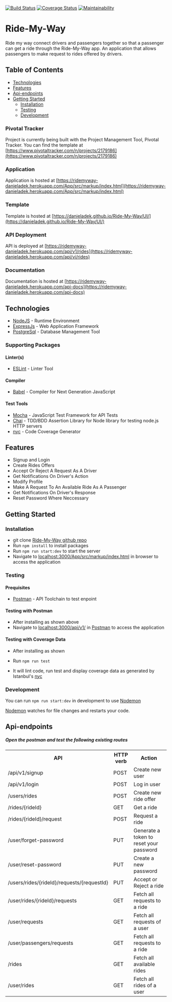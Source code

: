 [![Build Status](https://travis-ci.org/DanielAdek/Ride-My-Way.svg?branch=develop)](https://travis-ci.org/DanielAdek/Ride-My-Way) [![Coverage Status](https://coveralls.io/repos/github/DanielAdek/Ride-My-Way/badge.svg?branch=develop)](https://coveralls.io/github/DanielAdek/Ride-My-Way?branch=develop) [![Maintainability](https://api.codeclimate.com/v1/badges/e6ab6169896f168279d2/maintainability)](https://codeclimate.com/github/DanielAdek/Ride-My-Way/maintainability)
# Ride-My-Way
Ride my way connect drivers and passengers together so that a passenger can get a ride through the Ride-My-Way app.
An application that allows passengers to make request to rides offered by drivers.

## Table of Contents

 * [Technologies](#technologies)
 * [Features](#features)
 * [Api-endpoints](#api-endpoints)
 * [Getting Started](#getting-started)
    * [Installation](#installation)
    * [Testing](#testing)
    * [Development](#development)
    
    

### Pivotal Tracker
Project is currently being built with the Project Management Tool, Pivotal Tracker.
You can find the template at [https://www.pivotaltracker.com/n/projects/2179186](https://www.pivotaltracker.com/n/projects/2179186)

### Application
Application is hosted at [https://ridemyway-danieladek.herokuapp.com/App/src/markup/index.html](https://ridemyway-danieladek.herokuapp.com/App/src/markup/index.html)

### Template
Template is hosted at [https://danieladek.github.io/Ride-My-Way/UI/](https://danieladek.github.io/Ride-My-Way/UI/)

### API Deployment
API is deployed at [https://ridemyway-danieladek.herokuapp.com/api/v1/rides](https://ridemyway-danieladek.herokuapp.com/api/vi/rides)

### Documentation
Documentation is hosted at [https://ridemyway-danieladek.herokuapp.com/api-docs](https://ridemyway-danieladek.herokuapp.com/api-docs)

## Technologies

* [NodeJS](https://nodejs.org/) - Runtime Environment
* [ExpressJs](https://expressjs.com/) - Web Application Framework
* [PostgreSql](https://www.postgresql.org/) - Database Management Tool

### Supporting Packages

#### Linter(s)

* [ESLint](https://eslint.org/) - Linter Tool

#### Compiler

* [Babel](https://eslint.org/) - Compiler for Next Generation JavaScript

#### Test Tools

* [Mocha](https://mochajs.org/) - JavaScript Test Framework for API Tests
* [Chai](http://chaijs.com/) - TDD/BDD Assertion Library for Node
  library for testing node.js HTTP servers
* [nyc](https://istanbul.js.org/) - Code Coverage Generator

## Features

* Signup and Login
* Create Rides Offers
* Accept Or Reject A Request As A Driver
* Get Notifications On Driver's Action
* Modify Profile
* Make A Request To An Available Ride As A Passenger
* Get Notifications On Driver's Response
* Reset Password Where Neccessary

## Getting Started

### Installation

* git clone
  [Ride-My-Way github repo](https://github.com/DanielAdek/Ride-My-Way) 
* Run `npm install` to install packages
* Run `npm run start:dev` to start the server
* Navigate to [localhost:3000/App/src/markup/index.html](http://localhost:3000/App/src/markup/index.html) in browser to access the
  application

### Testing

#### Prequisites

* [Postman](https://getpostman.com/) - API Toolchain to test enpoint

#### Testing with Postman

* After installing as shown above
* Navigate to [localhost:3000/api/v1/](http://localhost:3000/api/v1/) in
  [Postman](https://getpostman.com/) to access the application

#### Testing with Coverage Data

* After installing as shown 

* Run `npm run test`
* It will lint code, run test and display coverage data as generated by
  Istanbul's [nyc](https://github.com/istanbuljs/nyc)

### Development
You can run `npm run start:dev` in development to use [Nodemon](https://nodemon.io/)

[Nodemon](https://nodemon.io/) watches for file changes and restarts your code. 

## Api-endpoints


##### Open the postman and test the following existing routes
<table>
    <tr>
        <th>API</th>
        <th>HTTP verb</th>
        <th>Action</th>
    </tr>
    <tr>
        <td>/api/v1/signup</td>
        <td>POST</td>
        <td>Create new user</td>
    </tr>
    <tr>
        <td>/api/v1/login</td>
        <td>POST</td>
        <td>Log in user</td>
    </tr>
    <tr>
        <td>/users/rides</td>
        <td>POST</td>
        <td>Create new ride offer</td>
    </tr>
    <tr>
        <td>/rides/{rideId}</td>
        <td>GET</td>
        <td>Get a ride</td>
    </tr>
    <tr>
        <td>/rides/{rideId}/request</td>
        <td>POST</td>
        <td>Request a ride</td>
    </tr>
    <tr>
        <td>/user/forget-password</td>
        <td>PUT</td>
        <td>Generate a token to reset your password</td>
    </tr>
    <tr>
        <td>/user/reset-password</td>
        <td>PUT</td>
        <td>Create a new password</td>
    </tr>
    <tr>
        <td>/users/rides/{rideId}/requests/{requestId}</td>
        <td>PUT</td>
        <td>Accept or Reject a ride</td>
    </tr>
     <tr>
        <td>/user/rides/{rideId}/requests</td>
        <td> GET</td>
        <td>Fetch all requests to a ride</td>
    </tr>
    <tr>
        <td>/user/requests</td>
        <td> GET</td>
        <td>Fetch all requests of a user</td>
    </tr>
     <tr>
        <td>/user/passengers/requests</td>
        <td> GET</td>
        <td>Fetch all requests to a ride</td>
    </tr>
     <tr>
        <td>/rides</td>
        <td> GET</td>
        <td>Fetch all available rides</td>
    </tr>
    <tr>
        <td>/user/rides</td>
        <td> GET</td>
        <td>Fetch all rides of a user</td>
    </tr>
</table>